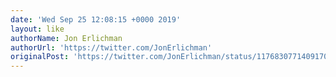 ```yaml
---
date: 'Wed Sep 25 12:08:15 +0000 2019'
layout: like
authorName: Jon Erlichman
authorUrl: 'https://twitter.com/JonErlichman'
originalPost: 'https://twitter.com/JonErlichman/status/1176830771409170432'
---
```

